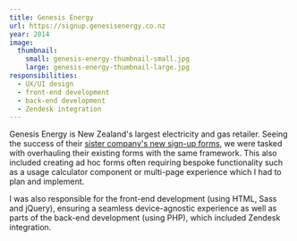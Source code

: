 ```yaml
---
title: Genesis Energy
url: https://signup.genesisenergy.co.nz
year: 2014
image:
  thumbnail:
    small: genesis-energy-thumbnail-small.jpg
    large: genesis-energy-thumbnail-large.jpg
responsibilities:
  - UX/UI design
  - front-end development
  - back-end development
  - Zendesk integration
---
```


Genesis Energy is New Zealand's largest electricity and gas retailer. Seeing the success of their [sister company's new sign-up forms](/work/energy-online), we were tasked with overhauling their existing forms with the same framework. This also included creating ad hoc forms often requiring bespoke functionality such as a usage calculator component or multi-page experience which I had to plan and implement.

I was also responsible for the front-end development (using HTML, Sass and jQuery), ensuring a seamless device-agnostic experience as well as parts of the back-end development (using PHP), which included Zendesk integration.